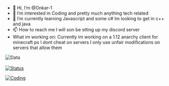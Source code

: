 - 👋 Hi, I’m @Onkar-1
- 👀 I’m interested in Coding and pretty much anything tech related
- 🌱 I’m currently learning Javascript and some c# Im looking to get in c++ and java
- 📫 How to reach me I will son be stting up my discord server
- What im working on: Currently im working on a 1.12 anarchy client for minecraft ps I dont cheat on servers I only use unfair modifications on servers that allow them

![Data](https://komarev.com/ghpvc/?username=Onkar-1&style=flat-square&color=blueviolet) <br>
<br>
[![Status](https://github-readme-stats.vercel.app/api?username=Onkar-1&show_icons=true&theme=dracula)](https://github.com/anuraghazra/github-readme-stats) <br>

[![Coding](https://github-readme-stats.vercel.app/api/top-langs/?username=Onkar-1&theme=dracula&show_icons=true)](https://www.youtube.com/watch?v=dQw4w9WgXcQ)
<br>
